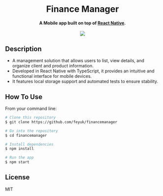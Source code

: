 <h1 align="center">
  <br>
  Finance Manager
</h1>
<h4 align="center">A  Mobile app built on top of <a href="https://reactnative.dev/" target="_blank">React Native</a>.</h4>

<p align="center">
  <img src="https://res.cloudinary.com/institutotrader/image/upload/v1732711614/0.%20Fernando.com/versao-gif-Compressed.gif" />
</p>

## Description

- A management solution that allows users to list, view details, and organize client and product information.
- Developed in React Native with TypeScript, it provides an intuitive and functional interface for mobile devices. 
- It features local storage support and automated tests to ensure stability.

## How To Use

From your command line:
```bash
# Clone this repository
$ git clone https://github.com/feyuk/financemanager

# Go into the repository
$ cd financemanager

# Install dependencies
$ npm install

# Run the app
$ npm start
```
## License

MIT



